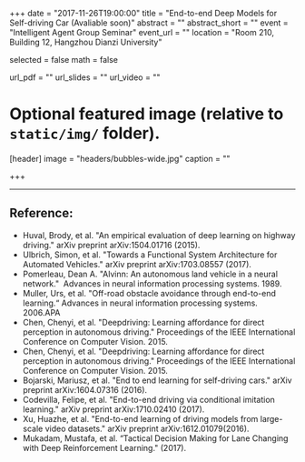 +++
date = "2017-11-26T19:00:00"
title = "End-to-end Deep Models for Self-driving Car (Avaliable soon)"
abstract = ""
abstract_short = ""
event = "Intelligent Agent Group Seminar"
event_url = ""
location = "Room 210, Building 12, Hangzhou Dianzi University"

selected = false
math = false

url_pdf = ""
url_slides = ""
url_video = ""

# Optional featured image (relative to `static/img/` folder).
[header]
image = "headers/bubbles-wide.jpg"
caption = ""

+++

---

## Reference:
- Huval, Brody, et al. "An empirical evaluation of deep learning on highway driving." arXiv preprint arXiv:1504.01716 (2015).
- Ulbrich, Simon, et al. "Towards a Functional System Architecture for Automated Vehicles." arXiv preprint arXiv:1703.08557 (2017).
- Pomerleau, Dean A. "Alvinn: An autonomous land vehicle in a neural network." 
Advances in neural information processing systems. 1989.
- Muller, Urs, et al. "Off-road obstacle avoidance through end-to-end learning.“ Advances in neural information processing systems. 2006.APA	
- Chen, Chenyi, et al. "Deepdriving: Learning affordance for direct perception in autonomous driving." Proceedings of the IEEE International Conference on Computer Vision. 2015.
- Chen, Chenyi, et al. "Deepdriving: Learning affordance for direct perception in autonomous driving." Proceedings of the IEEE International Conference on Computer Vision. 2015.
- Bojarski, Mariusz, et al. "End to end learning for self-driving cars." arXiv preprint arXiv:1604.07316 (2016).
- Codevilla, Felipe, et al. "End-to-end driving via conditional imitation learning." arXiv preprint arXiv:1710.02410 (2017).
- Xu, Huazhe, et al. "End-to-end learning of driving models from large-scale video datasets." arXiv preprint arXiv:1612.01079(2016).
- Mukadam, Mustafa, et al. “Tactical Decision Making for Lane Changing with Deep Reinforcement Learning." (2017).


